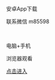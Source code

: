 <!DOCTYPE html PUBLIC "-//W3C//DTD XHTML 1.0 Transitional//EN" "http://www.w3.org/TR/xhtml1/DTD/xhtml1-transitional.dtd">
<html xmlns="http://www.w3.org/1999/xhtml">
<head>
<meta http-equiv="Content-Type" content="text/html; charset=gb2312" />

</head>

<body>
<p>安卓App下载</p>
<p>联系微信 m85598 </p>
<p><a href="https://777.m883.cn"></a></p>
<p>&nbsp;</p>
<p>电脑+手机</p>
<p>浏览器观看</p>
<p><a href="https://777.m883.cn">点击进入</a></p>
<p>&nbsp;</p>
<p>&nbsp;</p>
<p>&nbsp;</p>
<p>&nbsp;</p>
<p>&nbsp;</p>
</body>
</html>
